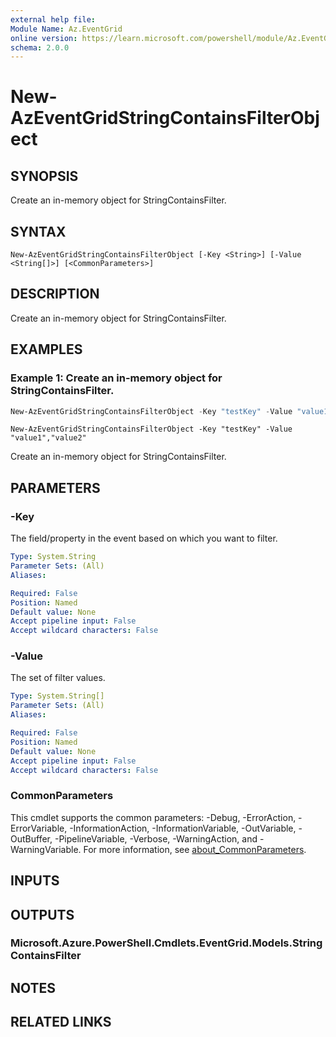 ```yaml
---
external help file:
Module Name: Az.EventGrid
online version: https://learn.microsoft.com/powershell/module/Az.EventGrid/new-azeventgridstringcontainsfilterobject
schema: 2.0.0
---
```


# New-AzEventGridStringContainsFilterObject

## SYNOPSIS
Create an in-memory object for StringContainsFilter.

## SYNTAX

```
New-AzEventGridStringContainsFilterObject [-Key <String>] [-Value <String[]>] [<CommonParameters>]
```

## DESCRIPTION
Create an in-memory object for StringContainsFilter.

## EXAMPLES

### Example 1: Create an in-memory object for StringContainsFilter.
```powershell
New-AzEventGridStringContainsFilterObject -Key "testKey" -Value "value1","value2"
```

```output
New-AzEventGridStringContainsFilterObject -Key "testKey" -Value "value1","value2"
```

Create an in-memory object for StringContainsFilter.

## PARAMETERS

### -Key
The field/property in the event based on which you want to filter.

```yaml
Type: System.String
Parameter Sets: (All)
Aliases:

Required: False
Position: Named
Default value: None
Accept pipeline input: False
Accept wildcard characters: False
```

### -Value
The set of filter values.

```yaml
Type: System.String[]
Parameter Sets: (All)
Aliases:

Required: False
Position: Named
Default value: None
Accept pipeline input: False
Accept wildcard characters: False
```

### CommonParameters
This cmdlet supports the common parameters: -Debug, -ErrorAction, -ErrorVariable, -InformationAction, -InformationVariable, -OutVariable, -OutBuffer, -PipelineVariable, -Verbose, -WarningAction, and -WarningVariable. For more information, see [about_CommonParameters](http://go.microsoft.com/fwlink/?LinkID=113216).

## INPUTS

## OUTPUTS

### Microsoft.Azure.PowerShell.Cmdlets.EventGrid.Models.StringContainsFilter

## NOTES

## RELATED LINKS

